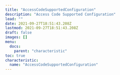 ```yaml
---
title: "AccessCodeSupportedConfiguration"
description: "Access Code Supported Configuration"
lead: ""
date: 2021-09-27T18:51:43.208Z
lastmod: 2021-09-27T18:51:43.208Z
draft: false
images: []
menu:
  docs:
    parent: "characteristic"
toc: true
characteristic:
  name: "AccessCodeSupportedConfiguration"
---
```

